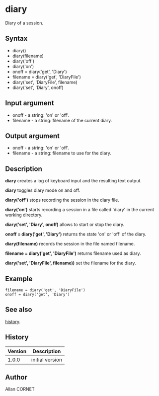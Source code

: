 

# diary

Diary of a session.

## Syntax

- diary()
- diary(filename)
- diary('off')
- diary('on')
- onoff = diary('get', 'Diary')
- filename = diary('get', 'DiaryFile')
- diary('set', 'DiaryFile', filename)
- diary('set', 'Diary', onoff)

## Input argument

 - onoff - a string: 'on' or 'off'.
 - filename - a string: filename of the current diary.

## Output argument

 - onoff - a string: 'on' or 'off'.
 - filename - a string: filename to use for the diary.

## Description


  <p><b>diary</b> creates a log of keyboard input and the resulting text output.</p>
  <p><b>diary</b> toggles diary mode on and off.</p>
  <p><b>diary('off')</b> stops recording the session in the diary file.</p>
  <p><b>diary('on')</b> starts recording a session in a file called 'diary' in the current working directory.</p>
  <p><b>diary('set', 'Diary', onoff)</b> allows to start or stop the diary.</p>
  <p><b>onoff = diary('get', 'Diary')</b> returns the state 'on' or 'off' of the diary.</p>
  <p><b>diary(filename)</b> records the session in the file named filename.</p>
  <p><b>filename = diary('get', 'DiaryFile')</b> returns filename used as diary.</p>
  <p><b>diary('set', 'DiaryFile', filename))</b> set the filename for the diary.</p>


## Example

```Nelson
filename = diary('get', 'DiaryFile')
onoff = diary('get', 'Diary')
```

## See also

[history](../history_manager/history.md).
## History

|Version|Description|
|------|------|
|1.0.0|initial version|


## Author

Allan CORNET



